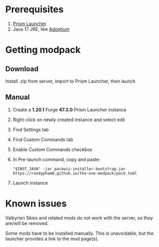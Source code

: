 # Prerequisites

1. [Prism Launcher](https://prismlauncher.org/download/)
2. Java 17 JRE, like [Adoptium](https://adoptium.net/temurin/releases/?arch=x64&package=jre&version=17)

# Getting modpack

## Download

Install .zip from server, import to Prism Launcher, then launch

## Manual
1. Create a **1.20.1** Forge **47.3.0** Prism Launcher instance  
2. Right-click on newly created instance and select edit  
3. Find Settings tab  
4. Find Custom Commands tab  
5. Enable Custom Commands checkbox  
6. In Pre-launch command, copy and paste:  

   ```"$INST_JAVA" -jar packwiz-installer-bootstrap.jar https://randypham0.github.io/the-one-modpack/pack.toml```

7. Launch instance

# Known issues

Valkyrien Skies and related mods do not work with the server, so they are/will be removed.

Some mods have to be installed manually. This is unavoidable, but the launcher provides a link to the mod page(s).

